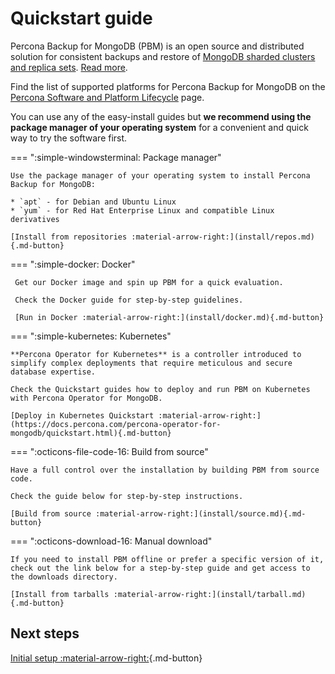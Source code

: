 # Quickstart guide

Percona Backup for MongoDB (PBM) is an open source and distributed solution for consistent backups and restore of [MongoDB sharded clusters and replica sets](details/deployments.md). [Read more](index.md).

Find the list of supported platforms for Percona Backup for MongoDB on the [Percona Software and Platform Lifecycle](https://www.percona.com/services/policies/percona-software-platform-lifecycle#mongodb) page.

You can use any of the easy-install guides but **we recommend using the package manager of your operating system** for a convenient and quick way to try the software first.

=== ":simple-windowsterminal: Package manager"
    
    Use the package manager of your operating system to install Percona Backup for MongoDB:

    * `apt` - for Debian and Ubuntu Linux
    * `yum` - for Red Hat Enterprise Linux and compatible Linux derivatives

    [Install from repositories :material-arrow-right:](install/repos.md){.md-button}

=== ":simple-docker: Docker"

     Get our Docker image and spin up PBM for a quick evaluation. 

     Check the Docker guide for step-by-step guidelines.

     [Run in Docker :material-arrow-right:](install/docker.md){.md-button}

=== ":simple-kubernetes: Kubernetes"

    **Percona Operator for Kubernetes** is a controller introduced to simplify complex deployments that require meticulous and secure database expertise. 

    Check the Quickstart guides how to deploy and run PBM on Kubernetes with Percona Operator for MongoDB.

    [Deploy in Kubernetes Quickstart :material-arrow-right:](https://docs.percona.com/percona-operator-for-mongodb/quickstart.html){.md-button}

=== ":octicons-file-code-16: Build from source"

    Have a full control over the installation by building PBM from source code.

    Check the guide below for step-by-step instructions.

    [Build from source :material-arrow-right:](install/source.md){.md-button}

=== ":octicons-download-16: Manual download"

    If you need to install PBM offline or prefer a specific version of it, check out the link below for a step-by-step guide and get access to the downloads directory.

    [Install from tarballs :material-arrow-right:](install/tarball.md){.md-button}


## Next steps

[Initial setup :material-arrow-right:](install/initial-setup.md){.md-button}


